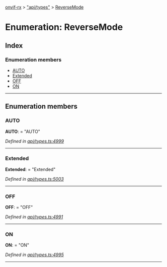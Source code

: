 [onvif-rx](../README.md) > ["api/types"](../modules/_api_types_.md) > [ReverseMode](../enums/_api_types_.reversemode.md)

# Enumeration: ReverseMode

## Index

### Enumeration members

* [AUTO](_api_types_.reversemode.md#auto)
* [Extended](_api_types_.reversemode.md#extended)
* [OFF](_api_types_.reversemode.md#off)
* [ON](_api_types_.reversemode.md#on)

---

## Enumeration members

<a id="auto"></a>

###  AUTO

**AUTO**:  = "AUTO"

*Defined in [api/types.ts:4999](https://github.com/patrickmichalina/onvif-rx/blob/034e4d6/src/api/types.ts#L4999)*

___
<a id="extended"></a>

###  Extended

**Extended**:  = "Extended"

*Defined in [api/types.ts:5003](https://github.com/patrickmichalina/onvif-rx/blob/034e4d6/src/api/types.ts#L5003)*

___
<a id="off"></a>

###  OFF

**OFF**:  = "OFF"

*Defined in [api/types.ts:4991](https://github.com/patrickmichalina/onvif-rx/blob/034e4d6/src/api/types.ts#L4991)*

___
<a id="on"></a>

###  ON

**ON**:  = "ON"

*Defined in [api/types.ts:4995](https://github.com/patrickmichalina/onvif-rx/blob/034e4d6/src/api/types.ts#L4995)*

___

